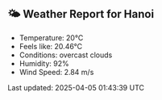 <!-- WEATHER-START -->
## 🌤 Weather Report for Hanoi

- Temperature: 20°C
- Feels like: 20.46°C
- Conditions: overcast clouds
- Humidity: 92%
- Wind Speed: 2.84 m/s

Last updated: 2025-04-05 01:43:39 UTC
<!-- WEATHER-END -->
